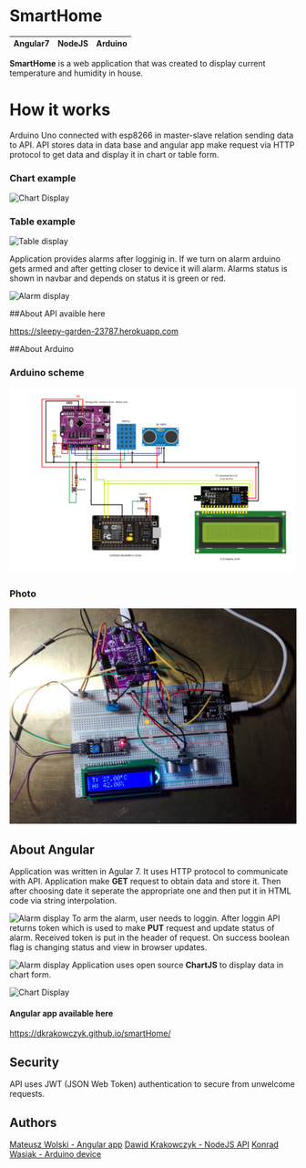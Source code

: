 # SmartHome
| Angular7 | NodeJS | Arduino |
|--|--|--|

**SmartHome**  is a web application that was created to display current temperature and humidity in house. 

# How it works
  
  Arduino Uno connected with esp8266 in master-slave relation sending data to API. API stores data in data base and angular app make request via HTTP protocol to get data and display it in chart or table form.
  
### Chart example
  
  ![Chart Display](https://github.com/DKrakowczyk/smartHome/blob/master/SmartHome/chart.gif?raw=true)
  
### Table example
 ![Table display](https://github.com/DKrakowczyk/smartHome/blob/master/SmartHome/tables.gif?raw=true)
 
 Application provides alarms after logginig in. If we turn on alarm arduino gets armed and after getting closer to device it will alarm. Alarms status is shown in navbar and depends on status it is green  or red.

  ![Alarm display](https://github.com/DKrakowczyk/smartHome/blob/master/SmartHome/Logging.gif?raw=true)

##About API avaible here

https://sleepy-garden-23787.herokuapp.com

##About Arduino

### Arduino scheme
![Screenshot](SCHEMAT.png)

### Photo
![Screenshot](IMG_20190314_194256.jpg)

## About Angular

Application was written in Agular 7. It uses HTTP protocol to communicate with API. Application make **GET** request to obtain data and store it. Then after choosing date it seperate the appropriate one and then put it in HTML code via string interpolation. 

![Alarm display](https://github.com/DKrakowczyk/smartHome/blob/master/SmartHome/SelectingDate.gif?raw=true)
To arm the alarm, user needs to loggin. After loggin API returns token which is used to make **PUT** request and update status of alarm.  Received token is put in the header of request. On success boolean flag is changing status and view in browser updates.

  ![Alarm display](https://github.com/DKrakowczyk/smartHome/blob/master/SmartHome/Logging.gif?raw=true)
Application uses open source **ChartJS** to display data in chart form.

 ![Chart Display](https://github.com/DKrakowczyk/smartHome/blob/master/SmartHome/chart.gif?raw=true)
#### Angular app available here 
https://dkrakowczyk.github.io/smartHome/
## Security
API uses JWT (JSON Web Token) authentication to secure from unwelcome requests.
 

## Authors
[Mateusz Wolski - Angular app](https://github.com/matewol540)
[Dawid Krakowczyk - NodeJS API](https://github.com/DKrakowczyk)
[Konrad Wasiak - Arduino device](https://github.com/KonradWasiak)
